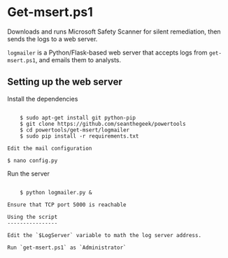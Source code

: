 Get-msert.ps1
=============

Downloads and runs Microsoft Safety Scanner for silent remediation, 
then sends the logs to a web server.

`logmailer` is a Python/Flask-based web server that accepts logs from
`get-msert.ps1`, and emails them to analysts.

Setting up the web server
-------------------------

Install the dependencies
~~~~~~~~~~~~~~~~~~~~~~~~
    
    $ sudo apt-get install git python-pip
    $ git clone https://github.com/seanthegeek/powertools
    $ cd powertools/get-msert/logmailer
    $ sudo pip install -r requirements.txt
    
Edit the mail configuration
~~~~~~~~~~~~~~~~~~~~~~~~~~~~

    $ nano config.py
    
Run the server
~~~~~~~~~~~~~~

    $ python logmailer.py &
    
Ensure that TCP port 5000 is reachable

Using the script
----------------

Edit the `$LogServer` variable to math the log server address.
 
Run `get-msert.ps1` as `Administrator`